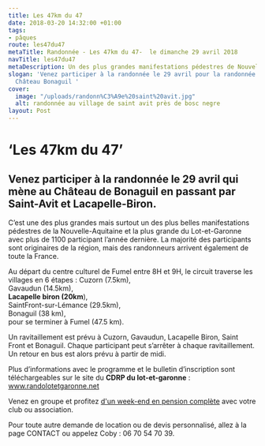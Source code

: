 ```yaml
---
title: Les 47km du 47
date: 2018-03-20 14:32:00 +01:00
tags:
- pâques
route: les47du47
metaTitle: Randonnée - Les 47km du 47-  le dimanche 29 avril 2018
navTitle: les47du47
metaDescription: Un des plus grandes manifestations pédestres de Nouvelle-Aquitaine
slogan: 'Venez participer à la randonnée le 29 avril pour la randonnée qui mène à
  Château Bonaguil '
cover:
  image: "/uploads/randonn%C3%A9e%20saint%20avit.jpg"
  alt: randonnée au village de saint avit près de bosc negre
layout: Post
---
```


# ‘Les 47km du 47’

## Venez participer à la randonnée le 29 avril qui mène au Château de Bonaguil en passant par Saint-Avit et Lacapelle-Biron.

C’est une des plus grandes mais surtout un des plus belles manifestations pédestres de la Nouvelle-Aquitaine et la plus grande du Lot-et-Garonne avec plus de 1100 participant l’année dernière. La majorité des participants sont originaires de la région, mais des randonneurs arrivent également de toute la France.

Au départ du centre culturel de Fumel entre 8H et 9H, le circuit traverse les villages en 6 étapes :
Cuzorn (7.5km),\
Gavaudun (14.5km),\
**Lacapelle biron (20km**),\
SaintFront-sur-Lémance (29.5km),\
Bonaguil (38 km), \
pour se terminer à Fumel (47.5 km).

Un ravitaillement est prévu à Cuzorn, Gavaudun, Lacapelle Biron, Saint Front et Bonaguil.
Chaque participant peut s’arrêter à chaque ravitaillement. Un retour en bus est alors prévu à partir de midi.

Plus d’informations avec le programme et le bulletin d’inscription sont téléchargeables sur le site du **CDRP du lot-et-garonne** : www.randolotetgaronne.net

Venez en groupe et profitez [d'un week-end en pension complète](https://premium.secureholiday.net/fr/14230/options?tac=NjQ4MDFAcEAyOC8wNC8yMDE4QDI5LzA0LzIwMThANjQ4MDFAQDE4NDA3MQ==&spec=NTQwQDU0MEBAQDBAMEBNQEBAQDBAMTAwQDBAMTBAMTBAODBAQEBAQEA=&checkpms=1&idProduct=64801) avec votre club ou association.

Pour toute autre demande de location ou de devis personnalisé, allez à la page CONTACT ou appelez Coby : 06 70 54 70 39.